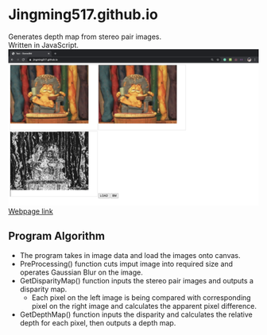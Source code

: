 # Jingming517.github.io
Generates depth map from stereo pair images.  
Written in JavaScript.  
![Image](https://github.com/Jingming517/StereoBM/blob/master/images/StereoBM_Webpage.png)  
[Webpage link](https://jingming517.github.io/)   

## Program Algorithm
- The program takes in image data and load the images onto canvas.  
- PreProcessing() function cuts imput image into required size and operates Gaussian Blur on the image.  
- GetDisparityMap() function inputs the stereo pair images and outputs a disparity map.  
  - Each pixel on the left image is being compared with corresponding pixel on the right image and calculates the apparent pixel difference.  
- GetDepthMap() function inputs the disparity and calculates the relative depth for each pixel, then outputs a depth map.  
